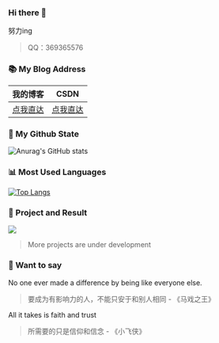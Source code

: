 ### Hi there 👋

<!--
**hnistzdk/hnistzdk** is a ✨ _special_ ✨ repository because its `README.md` (this file) appears on your GitHub profile.

Here are some ideas to get you started:

- 🔭 I’m currently working on ...
- 🌱 I’m currently learning ...
- 👯 I’m looking to collaborate on ...
- 🤔 I’m looking for help with ...
- 💬 Ask me about ...
- 📫 How to reach me: ...
- 😄 Pronouns: ...
- ⚡ Fun fact: ...
-->
<!-- [![Anurag's GitHub stats](https://github-readme-stats.vercel.app/api?username=hnistzdk)](https://github.com/anuraghazra/github-readme-stats) -->
努力ing

> QQ：369365576

### 📚 My Blog Address
| 我的博客                                                | CSDN                                          |
| --------------------------------------------------- | --------------------------------------------- |
| [点我直达](http://116.62.126.207:8090/user/toIndex) | [点我直达](https://blog.csdn.net/fengzhubuliuxue) |

### 🌈 My Github State
![Anurag's GitHub stats](https://github-readme-stats.vercel.app/api?username=hnistzdk&count_private=true)

### 📊 Most Used Languages
[![Top Langs](https://github-readme-stats.vercel.app/api/top-langs/?username=hnistzdk)](https://github.com/anuraghazra/github-readme-stats)

### 🎉 Project and Result
[![](https://github-readme-stats.vercel.app/api/pin/?username=hnistzdk&repo=Cold-chain-food)](https://github.com/hnistzdk/Cold-chain-food)

> More projects are under development

### 💬 Want to say

No one ever made a difference by being like everyone else.

> 要成为有影响力的人，不能只安于和别人相同 - 《马戏之王》

All it takes is faith and trust

> 所需要的只是信仰和信念 - 《小飞侠》

